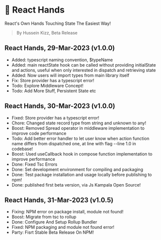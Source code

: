 # 🧤 React Hands

React's Own Hands Touching State The Easiest Way!

> By Hussein Kizz, Beta Release

## React Hands, 29-Mar-2023 (v1.0.0)

- Added: typescript naming convention, $typeName
- Added: main reactState hook can be called without providing initialState and actions, useful when only interested in dispatch and retrieving state
- Added: Now users will import types from main library itself
- Fix: Store provider has a typescript error!
- Todo: Explore Middleware Concept!
- Todo: Add More Stuff, Persistent State etc

## React Hands, 30-Mar-2023 (v1.0.0)

- Fixed: Store provider has a typescript error!
- Chore: Changed state record type from string and unknown to any!
- Boost: Removed Spread operator in middleware implementation to improve code performance
- Todo: Add better error handler to let user know when action function name differs from dispatched one, at line with flag --line 1.0 in codebase!
- Boost: Used useCallback hook in compose function implementation to improve performance
- Done: Fixed Tsc Errors
- Done: Set development environment for compiling and packaging
- Done: Test package installation and usage locally before publishing to npm!
- Done: published first beta version, via Js Kampala Open Source!

## React Hands, 31-Mar-2023 (v1.0.5)

- Fixing: NPM error on package install, module not found!
- Boost: Migrate from tsc to rollup
- Done: Configure And Setup Rollup Bundler
- Fixed: NPM packaging and module not found error!
- Party: Fisrt Stable Beta Release On NPM!
